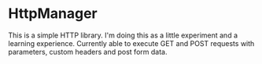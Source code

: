 # HttpManager


This is a simple HTTP library. I'm doing this as a little experiment and a learning experience. Currently able to execute GET and POST requests with parameters, custom headers and post form data.
